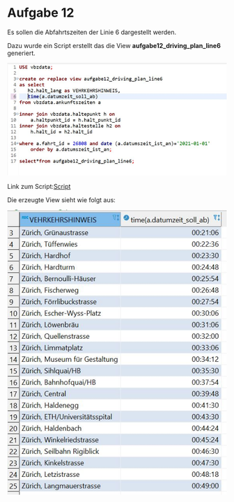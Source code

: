 # Aufgabe 12
Es sollen die Abfahrtszeiten der Linie 6 dargestellt werden.

Dazu wurde ein Script erstellt das die View **aufgabe12_driving_plan_line6** generiert.

![script](/Images/Aufgabe12/script.JPG)

Link zum Script:[Script](/Scripts/Aufgabe12/driving_plan_line6.sql)

Die erzeugte View sieht wie folgt aus:

![view](/Images/Aufgabe12/view.JPG)